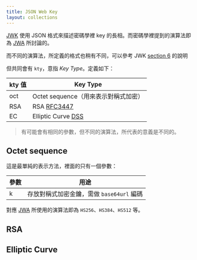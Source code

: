 ```yaml
---
title: JSON Web Key
layout: collections
---
```


[JWK](https://tools.ietf.org/html/rfc7518) 使用 JSON 格式來描述密碼學裡 key 的長相。而密碼學裡提到的演算法即為 [JWA](jwa.md) 所討論的。

而不同的演算法，所定義的格式也稍有不同，可以參考 JWK [section 6](https://tools.ietf.org/html/rfc7518#section-6) 的說明

但共同會有 `kty`，意指 *Key Type*。定義如下：

| kty 值 | Key Type |
| --- | --- |
| oct | Octet sequence（用來表示對稱式加密） |
| RSA | RSA [RFC3447](https://tools.ietf.org/html/rfc3447) |
| EC | Elliptic Curve [DSS](https://nvlpubs.nist.gov/nistpubs/FIPS/NIST.FIPS.186-4.pdf) |

> 有可能會有相同的參數，但不同的演算法，所代表的意義是不同的。

## Octet sequence

這是最單純的表示方法，裡面的只有一個參數：

| 參數 | 用途 |
| --- | --- |
| k | 存放對稱式加密金鑰，需做 `base64url` 編碼 |

對應 [JWA](jwa.md) 所使用的演算法即為 `HS256`、`HS384`、`HS512` 等。

## RSA

## Elliptic Curve
